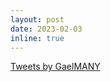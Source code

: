 ```yaml
---
layout: post
date: 2023-02-03
inline: true
---
```


<a class="twitter-timeline" data-height="600" data-theme="dark" href="https://twitter.com/GaelMANY?ref_src=twsrc%5Etfw">Tweets by GaelMANY</a> <script async src="https://platform.twitter.com/widgets.js" charset="utf-8"></script>
